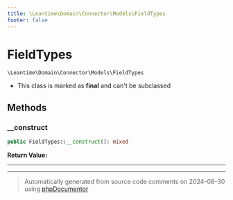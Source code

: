 ```yaml
---
title: \Leantime\Domain\Connector\Models\FieldTypes
footer: false
---
```


# FieldTypes




`\Leantime\Domain\Connector\Models\FieldTypes`

* This class is marked as **final** and can't be subclassed



## Methods

### __construct



```php
public FieldTypes::__construct(): mixed
```









**Return Value:**





---


---
> Automatically generated from source code comments on 2024-08-30 using [phpDocumentor](http://www.phpdoc.org/)
